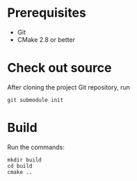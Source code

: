 # Prerequisites

* Git
* CMake 2.8 or better


# Check out source

After cloning the project Git repository, run

    git submodule init


# Build

Run the commands:

    mkdir build
    cd build
    cmake ..
